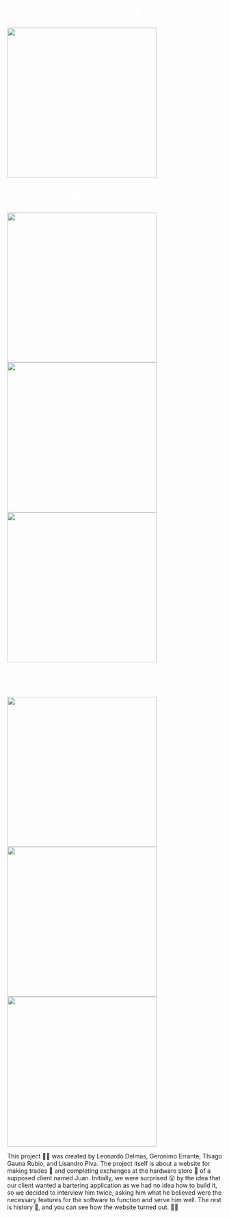 <h2 align="center" style="color: #ffff;">🖥️Backend🖥️</h2>
<a href="https://github.com/LisandroPiva/TruequeTools"><img width="350" src="https://denvercoder1-github-readme-stats.vercel.app/api/pin/?username=LisandroPiva&repo=Backend&theme=midnight-purple&icon_color=17202A"></a>


<h2 align="center" style="color: #ffff;">🖥️Front-Developers🖥️</h2>
<a href="https://github.com/LisandroPiva/LisandroPiva"><img width="350" src="https://denvercoder1-github-readme-stats.vercel.app/api/pin/?username=LisandroPiva&repo=LisandroPiva&theme=midnight-purple&icon_color=17202A"></a>
<a href="https://github.com/leodelmas00/leodelmas00"><img width="350" src="https://denvercoder1-github-readme-stats.vercel.app/api/pin/?username=leodelmas00&repo=leodelmas00&theme=midnight-purple&icon_color=17202A"></a>
<a href="https://github.com/GeronimoErrante/GeronimoErrante"><img width="350" src="https://denvercoder1-github-readme-stats.vercel.app/api/pin/?username=GeronimoErrante&repo=GeronimoErrante&theme=midnight-purple&icon_color=17202A"></a>


<h2 align="center" style="color: #ffff;">💻Back-Developers💻</h2>
<a href="https://github.com/LisandroPiva/LisandroPiva"><img width="350" src="https://denvercoder1-github-readme-stats.vercel.app/api/pin/?username=LisandroPiva&repo=LisandroPiva&theme=midnight-purple&icon_color=17202A"></a>
<a href="https://github.com/leodelmas00/leodelmas00"><img width="350" src="https://denvercoder1-github-readme-stats.vercel.app/api/pin/?username=leodelmas00&repo=leodelmas00&theme=midnight-purple&icon_color=17202A"></a>
<a href="https://github.com/GeronimoErrante/GeronimoErrante"><img width="350" src="https://denvercoder1-github-readme-stats.vercel.app/api/pin/?username=GeronimoErrante&repo=GeronimoErrante&theme=midnight-purple&icon_color=17202A"></a>

<p>This project 👨‍💼 was created by Leonardo Delmas, Geronimo Errante, Thiago Gauna Rubio, and Lisandro Piva. The project itself is about a website for making trades 💼 and completing exchanges at the hardware store 🔩 of a supposed client named Juan. Initially, we were surprised 😲 by the idea that our client wanted a bartering application as we had no idea how to build it, so we decided to interview him twice, asking him what he believed were the necessary features for the software to function and serve him well. The rest is history 📜, and you can see how the website turned out. 🔄🔨</p>

